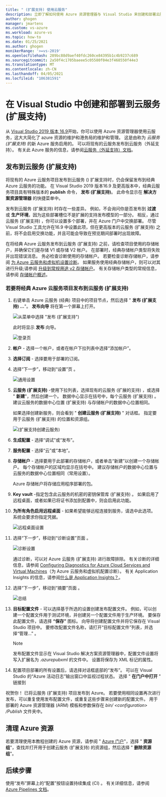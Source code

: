 ```yaml
---
title: " (扩展支持) 使用云服务"
description: 立即了解如何使用 Azure 资源管理器与 Visual Studio 来创建和部署云服务 (扩展) 支持
author: ghogen
manager: jmartens
ms.custom: vs-azure
ms.workload: azure-vs
ms.topic: how-to
ms.date: 01/25/2021
ms.author: ghogen
monikerRange: '>=vs-2019'
ms.openlocfilehash: 289bc88d9aef40fdc260ce84395b1c4b9237c689
ms.sourcegitcommit: 2a50f4c1705baeee5c05580f04e3f468550f44e3
ms.translationtype: MT
ms.contentlocale: zh-CN
ms.lasthandoff: 04/05/2021
ms.locfileid: "106381591"
---
```

# <a name="create-and-deploy-to-cloud-services-extended-support-in-visual-studio"></a>在 Visual Studio 中创建和部署到云服务 (扩展支持) 

从 [Visual Studio 2019 版本 16.9](https://visualstudio.microsoft.com/vs/)开始，你可以使用 Azure 资源管理器使用云服务，这大大简化了 azure 资源的维护和港务局的维护和管理。 这是由称为 *云服务 (扩展支持)* 的新 Azure 服务启用的。 可以将现有的云服务发布到云服务（外延支持）。 有关此 Azure 服务的信息，请参阅[云服务（外延支持）文档](/azure/cloud-services-extended-support/overview)。

## <a name="publish-to-cloud-services-extended-support"></a>发布到云服务 (扩展支持) 

将现有的 Azure 云服务项目发布到云服务 () 扩展支持时，仍会保留发布到经典 Azure 云服务的功能。 在 Visual Studio 2019 版本16.9 及更高版本中，经典云服务项目具有特殊版本的 **publish** 命令， **发布 (扩展支持)**。 此命令显示在 **解决方案资源管理器** 的快捷菜单中。

发布到云服务 (扩展支持) 时存在一些差异。 例如，不会询问你是否发布到 **过渡** 或 **生产环境**，因为这些部署槽位不是扩展的支持发布模型的一部分。 相反，通过云服务 (扩展支持) ，你可以设置多个部署，并在 Azure 门户中交换部署。 尽管 Visual Studio 工具允许在16.9 中设置此项，但在更高版本的云服务 (扩展支持) 之前，将不会启用交换功能，并且可能会导致在预览期间部署时出现故障。

在将经典 Azure 云服务发布到云服务 (扩展支持) 之前，请检查项目使用的存储帐户，并确保它们是存储 V1 或存储 V2 帐户。 在部署时，经典存储帐户类型将失败并出现错误消息。 务必检查诊断使用的存储帐户。 若要检查诊断存储帐户，请参阅 [为 Azure 云服务和虚拟机设置诊断](vs-azure-tools-diagnostics-for-cloud-services-and-virtual-machines.md)。 如果服务使用经典存储帐户，则可以对其进行升级;请参阅 [升级到常规用途 v2 存储帐户](/azure/storage/common/storage-account-upgrade?tabs=azure-portal)。  有关存储帐户类型的常规信息，请参阅 [存储帐户概述](/azure/storage/common/storage-account-overview)。

### <a name="to-publish-a-classic-azure-cloud-service-project-to-cloud-services-extended-support"></a>若要将经典 Azure 云服务项目发布到云服务 (扩展支持) 

1. 右键单击 Azure 云服务 (经典) 项目中的项目节点，然后选择 " **发布 (扩展支持) ...**"。 **发布向导** 将在第一个屏幕上打开。

   ![从菜单中选择 "发布 (扩展支持") ](./media/cloud-services-extended-support/publish-commands-on-menu.png)

   此时将显示 **发布** 向导。

   ![登录页](./media/cloud-services-extended-support/publish-step1.png)

1. **帐户** - 选择一个帐户，或者在帐户下拉列表中选择“添加帐户”。

1. **选择订阅** - 选择要用于部署的订阅。

1. 选择“下一步”，移动到“设置”页 。

   ![通用设置](./media/cloud-services-extended-support/publish-settings.png)

1. **云服务 (扩展支持)** -使用下拉列表，选择现有的云服务 (扩展的支持) ，或选择 " **新建**"，然后创建一个。 数据中心显示在括号中，每个云服务 (扩展支持) 。 建议云服务的数据中心位置 (扩展支持) 与存储帐户的数据中心位置相同。

   如果选择创建新服务，则会看到 " **创建云服务 (扩展支持)** " 对话框。 指定要用于云服务 (扩展支持) 的位置和资源组。

   ![ (扩展支持创建云服务) ](./media/cloud-services-extended-support/extended-support-dialog.png)

1. **生成配置** - 选择“调试”或“发布”。

1. **服务配置** - 选择“云”或“本地”。

1. **存储帐户** - 选择要用于此部署的存储帐户，或者单击“新建”以创建一个存储帐户。 每个存储帐户的区域均显示在括号中。 建议存储帐户的数据中心位置与云服务的数据中心位置相同（常用设置）。

   Azure 存储帐户将存储应用程序部署的包。

1. **Key vault** -指定包含此云服务的机密的密钥保管库 (扩展支持) 。 如果启用了远程桌面，或者如果已将证书添加到配置中，则会启用此功能。

1. **为所有角色启用远程桌面** - 如果希望能够远程连接到服务，请选中此选项。 系统会要求你指定凭据。

   ![远程桌面设置](./media/cloud-services-extended-support/remote-desktop-configuration.png)

1. 选择“下一步”，移动到“诊断设置”页面 。

   ![诊断设置](./media/cloud-services-extended-support/diagnostics-settings.png)

   通过诊断，可以对 Azure 云服务 (扩展支持) 进行故障排除。 有关诊断的详细信息，请参阅 [Configuring Diagnostics for Azure Cloud Services and Virtual Machines](./vs-azure-tools-diagnostics-for-cloud-services-and-virtual-machines.md)（为 Azure 云服务和虚拟机配置诊断）。 有关 Application Insights 的信息，请参阅[什么是 Application Insights？](/azure/application-insights/app-insights-overview)。

1. 选择“下一步”，移动到“摘要”页面 。

   ![总结](./media/cloud-services-extended-support/publish-summary.png)

1. **目标配置文件** - 可以选择基于所选的设置创建发布配置文件。 例如，可以创建一个配置文件用于测试环境，并创建另一个配置文件用于生产环境。 要保存此配置文件，请选择 **“保存”** 图标。 向导将创建配置文件并将它保存在 Visual Studio 项目中。 要修改配置文件名称，请打开“目标配置文件”列表，并选择“管理…” 。

   > [!Note]
   > 发布配置文件显示在 Visual Studio 解决方案资源管理器中，配置文件设置将写入扩展名为 *.azurepubxml* 的文件中。 设置将保存为 XML 标记的属性。

1. 配置项目部署的所有设置后，请选择对话框底部的“发布”。 可以在 Visual Studio 的“Azure 活动日志”输出窗口中监视过程状态。 选择 " **在门户中打开** " 链接到 

祝贺你！ 已将云服务 (扩展支持) 项目发布到 Azure。 若要使用相同设置再次进行发布，可以重复使用发布配置文件，或重复这些步骤来创建新的配置文件。 用于部署的 Azure 资源管理器 (ARM) 模板和参数保存在 *bin/ \<configuration\> /Publish* 文件夹中。

## <a name="clean-up-azure-resources"></a>清理 Azure 资源

若要清理使用本教程创建的 Azure 资源，请参阅 " [Azure 门户](https://portal.azure.com)"，选择 " **资源组**"，查找并打开用于创建云服务 (扩展支持) 的资源组，然后选择 " **删除资源组**"。

## <a name="next-steps"></a>后续步骤

使用“发布”屏幕上的“配置”按钮设置持续集成 (CI) 。 有关详细信息，请参阅 [Azure Pipelines 文档](/azure/devops/pipelines/?view=azure-devops&preserve-view=true)。
